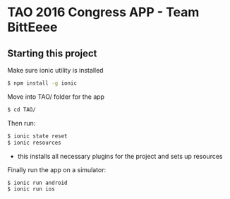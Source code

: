 TAO 2016 Congress APP - Team BittEeee
=====================

## Starting this project

Make sure ionic utility is installed
```bash
$ npm install -g ionic
```

Move into TAO/ folder for the app
```bash
$ cd TAO/
```

Then run:
 ```bash
$ ionic state reset
$ ionic resources
```
- this installs all necessary plugins for the project and sets up resources

Finally run the app on a simulator:
```bash
$ ionic run android
$ ionic run ios
```

